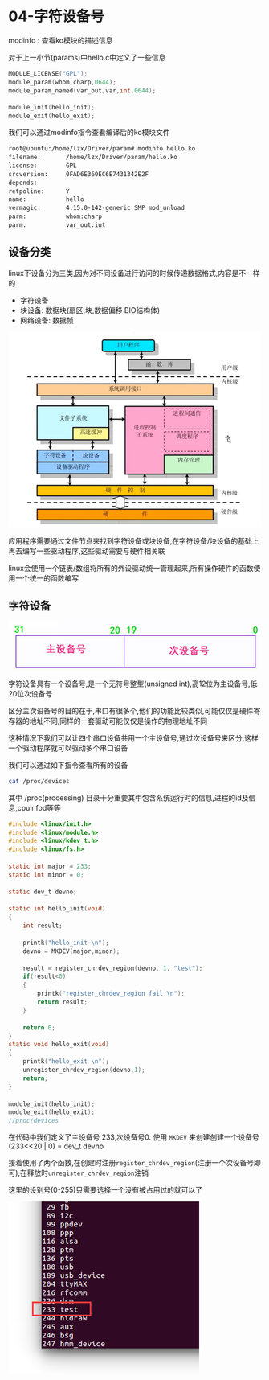 
# 04-字符设备号

modinfo : 查看ko模块的描述信息

对于上一小节(params)中hello.c中定义了一些信息

```c
MODULE_LICENSE("GPL");
module_param(whom,charp,0644);
module_param_named(var_out,var,int,0644);

module_init(hello_init);
module_exit(hello_exit);
```

我们可以通过modinfo指令查看编译后的ko模块文件

```bash
root@ubuntu:/home/lzx/Driver/param# modinfo hello.ko
filename:       /home/lzx/Driver/param/hello.ko
license:        GPL
srcversion:     0FAD6E360EC6E7431342E2F
depends:        
retpoline:      Y
name:           hello
vermagic:       4.15.0-142-generic SMP mod_unload 
parm:           whom:charp
parm:           var_out:int
```

## 设备分类

linux下设备分为三类,因为对不同设备进行访问的时候传递数据格式,内容是不一样的

- 字符设备
- 块设备: 数据块(扇区,块,数据偏移 BIO结构体)
- 网络设备: 数据帧

![20221204235946](https://raw.githubusercontent.com/learner-lu/picbed/master/20221204235946.png)

应用程序需要通过文件节点来找到字符设备或块设备,在字符设备/块设备的基础上再去编写一些驱动程序,这些驱动需要与硬件相关联

linux会使用一个链表/数组将所有的外设驱动统一管理起来,所有操作硬件的函数使用一个统一的函数编写

## 字符设备

![20221205000343](https://raw.githubusercontent.com/learner-lu/picbed/master/20221205000343.png)

字符设备具有一个设备号,是一个无符号整型(unsigned int),高12位为主设备号,低20位次设备号

区分主次设备号的目的在于,串口有很多个,他们的功能比较类似,可能仅仅是硬件寄存器的地址不同,同样的一套驱动可能仅仅是操作的物理地址不同

这种情况下我们可以让四个串口设备共用一个主设备号,通过次设备号来区分,这样一个驱动程序就可以驱动多个串口设备

我们可以通过如下指令查看所有的设备

```bash
cat /proc/devices
```

其中 /proc(processing) 目录十分重要其中包含系统运行时的信息,进程的id及信息,cpuinfod等等

```c
#include <linux/init.h>
#include <linux/module.h>
#include <linux/kdev_t.h>
#include <linux/fs.h>

static int major = 233;
static int minor = 0;

static dev_t devno;

static int hello_init(void)
{
	int result;
	
	printk("hello_init \n");
	devno = MKDEV(major,minor);
	
	result = register_chrdev_region(devno, 1, "test");
	if(result<0)
	{
		printk("register_chrdev_region fail \n");
		return result;
	}
	
	return 0;
}
static void hello_exit(void)
{
	printk("hello_exit \n");
	unregister_chrdev_region(devno,1);
	return;
}

module_init(hello_init);
module_exit(hello_exit);
//proc/devices
```

在代码中我们定义了主设备号 233,次设备号0. 使用 `MKDEV` 来创建创建一个设备号 (233<<20 | 0) = dev_t devno

接着使用了两个函数,在创建时注册`register_chrdev_region`(注册一个次设备号即可),在释放时`unregister_chrdev_region`注销

这里的设别号(0-255)只需要选择一个没有被占用过的就可以了

![20221205002208](https://raw.githubusercontent.com/learner-lu/picbed/master/20221205002208.png)